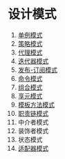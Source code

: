 # 设计模式
1. [单例模式](https://github.com/lyllovelemon/algorithm-js/blob/master/design-pattern/ep1/ep1.md)
2. [策略模式](https://github.com/lyllovelemon/algorithm-js/blob/master/design-pattern/ep2/ep2.md)
3. [代理模式](https://github.com/lyllovelemon/algorithm-js/blob/master/design-pattern/ep3/ep3.md)
4. [迭代器模式](https://github.com/lyllovelemon/algorithm-js/blob/master/design-pattern/ep4/ep4.md)
5. [发布-订阅模式](https://github.com/lyllovelemon/algorithm-js/blob/master/design-pattern/ep5/ep5.md)
6. [命令模式](https://github.com/lyllovelemon/algorithm-js/blob/master/design-pattern/ep6/ep6.md)
7. [组合模式](https://github.com/lyllovelemon/algorithm-js/blob/master/design-pattern/ep7/ep7.md)
8. [享元模式](https://github.com/lyllovelemon/algorithm-js/blob/master/design-pattern/ep9/ep9.md)
9. [模板方法模式](https://github.com/lyllovelemon/algorithm-js/blob/master/design-pattern/ep8/ep8.md)
10. [职责链模式](https://github.com/lyllovelemon/algorithm-js/blob/master/design-pattern/ep10/ep10.md)
11. 中介者模式
12. 装饰者模式
13. 状态模式
14. [适配器模式](https://github.com/lyllovelemon/algorithm-js/blob/master/design-pattern/ep14/ep14.md)
